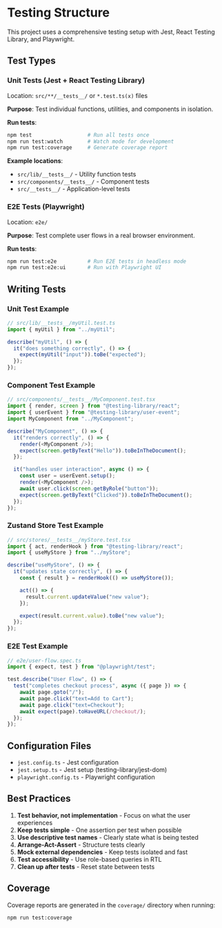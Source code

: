 # Testing Structure

This project uses a comprehensive testing setup with Jest, React Testing
Library, and Playwright.

## Test Types

### Unit Tests (Jest + React Testing Library)

Location: `src/**/__tests__/` or `*.test.ts(x)` files

**Purpose**: Test individual functions, utilities, and components in isolation.

**Run tests**:

```bash
npm test                  # Run all tests once
npm run test:watch        # Watch mode for development
npm run test:coverage     # Generate coverage report
```

**Example locations**:

- `src/lib/__tests__/` - Utility function tests
- `src/components/__tests__/` - Component tests
- `src/__tests__/` - Application-level tests

### E2E Tests (Playwright)

Location: `e2e/`

**Purpose**: Test complete user flows in a real browser environment.

**Run tests**:

```bash
npm run test:e2e          # Run E2E tests in headless mode
npm run test:e2e:ui       # Run with Playwright UI
```

## Writing Tests

### Unit Test Example

```typescript
// src/lib/__tests__/myUtil.test.ts
import { myUtil } from "../myUtil";

describe("myUtil", () => {
  it("does something correctly", () => {
    expect(myUtil("input")).toBe("expected");
  });
});
```

### Component Test Example

```typescript
// src/components/__tests__/MyComponent.test.tsx
import { render, screen } from "@testing-library/react";
import { userEvent } from "@testing-library/user-event";
import MyComponent from "../MyComponent";

describe("MyComponent", () => {
  it("renders correctly", () => {
    render(<MyComponent />);
    expect(screen.getByText("Hello")).toBeInTheDocument();
  });

  it("handles user interaction", async () => {
    const user = userEvent.setup();
    render(<MyComponent />);
    await user.click(screen.getByRole("button"));
    expect(screen.getByText("Clicked")).toBeInTheDocument();
  });
});
```

### Zustand Store Test Example

```typescript
// src/stores/__tests__/myStore.test.tsx
import { act, renderHook } from "@testing-library/react";
import { useMyStore } from "../myStore";

describe("useMyStore", () => {
  it("updates state correctly", () => {
    const { result } = renderHook(() => useMyStore());

    act(() => {
      result.current.updateValue("new value");
    });

    expect(result.current.value).toBe("new value");
  });
});
```

### E2E Test Example

```typescript
// e2e/user-flow.spec.ts
import { expect, test } from "@playwright/test";

test.describe("User Flow", () => {
  test("completes checkout process", async ({ page }) => {
    await page.goto("/");
    await page.click("text=Add to Cart");
    await page.click("text=Checkout");
    await expect(page).toHaveURL(/checkout/);
  });
});
```

## Configuration Files

- `jest.config.ts` - Jest configuration
- `jest.setup.ts` - Jest setup (testing-library/jest-dom)
- `playwright.config.ts` - Playwright configuration

## Best Practices

1. **Test behavior, not implementation** - Focus on what the user experiences
2. **Keep tests simple** - One assertion per test when possible
3. **Use descriptive test names** - Clearly state what is being tested
4. **Arrange-Act-Assert** - Structure tests clearly
5. **Mock external dependencies** - Keep tests isolated and fast
6. **Test accessibility** - Use role-based queries in RTL
7. **Clean up after tests** - Reset state between tests

## Coverage

Coverage reports are generated in the `coverage/` directory when running:

```bash
npm run test:coverage
```
